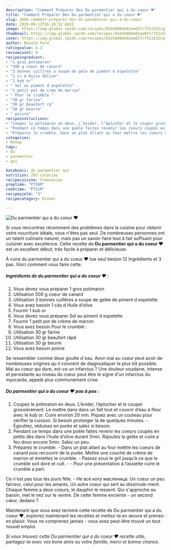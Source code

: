 ```yaml
---
description: "Comment Préparer Des Du parmentier qui a du coeur ♥"
title: "Comment Préparer Des Du parmentier qui a du coeur ♥"
slug: 2866-comment-preparer-des-du-parmentier-qui-a-du-coeur
date: 2020-09-12T16:28:52.842Z
image: https://img-global.cpcdn.com/recipes/92e5608de02ae65f/751x532cq70/du-parmentier-qui-a-du-coeur-♥-photo-principale-de-la-recette.jpg
thumbnail: https://img-global.cpcdn.com/recipes/92e5608de02ae65f/751x532cq70/du-parmentier-qui-a-du-coeur-♥-photo-principale-de-la-recette.jpg
cover: https://img-global.cpcdn.com/recipes/92e5608de02ae65f/751x532cq70/du-parmentier-qui-a-du-coeur-♥-photo-principale-de-la-recette.jpg
author: Ronald Ford
ratingvalue: 4.3
reviewcount: 9
recipeingredient:
- "1 gros potimaron"
- "500 g coeur de canard"
- "3 bonnes cuillres a soupe de gele de piment d espelette"
- "1 cs d Huile dolive"
- "1 kub or"
- " Sel au piment d espelette"
- "1 petit pot de crme de marron"
- " Pour le crumble "
- "30 gr farine"
- "30 gr beaufort rp"
- "30 gr beurre"
- " poivre"
recipeinstructions:
- "Coupez le potimaron en deux. L’évider, l’éplucher et le couper grossièrement. Le mettre dans dans un fait tout et couvrir d’eau à fleur avec le kub or. Cuire environ 20 min. Piquez avec un couteau pour vérifier la cuisson. Si besoin prolonger la de quelques minutes. Égouttez, réduisez en purée et salez si besoin."
- "Pendant ce temps dans une poêle faites revenir les coeurs coupés en petits dès dans l’huile d’olive durant 5min. Rajoutez la gelée et cuire a feu doux encore 5min. Salez un peu."
- "Préparez le crumble. Dans un plat allant au four mettre les coeurs de canard puis recouvrir de la purée. Mettre une couche de crème de marron et émiettez le crumble. Passez sous le gril jusqu’à ce que le crumble soit doré et cuit.  Pour une présentation à l’assiette cuire le crumble a part."
categories:
- Resep
tags:
- du
- parmentier
- qui

katakunci: du parmentier qui 
nutrition: 293 calories
recipecuisine: Indonesian
preptime: "PT36M"
cooktime: "PT51M"
recipeyield: "3"
recipecategory: Dinner

---
```



![Du parmentier qui a du coeur ♥](https://img-global.cpcdn.com/recipes/92e5608de02ae65f/751x532cq70/du-parmentier-qui-a-du-coeur-♥-photo-principale-de-la-recette.jpg)

Si vous rencontrez récemment des problèmes dans la cuisine pour obtenir votre nourriture idéale, vous n'êtes pas seul. De nombreuses personnes ont un talent culinaire naturel, mais pas un savoir-faire tout à fait suffisant pour cuisiner avec excellence. Cette recette de <strong> Du parmentier qui a du coeur ♥ </strong> est un excellent début, très facile à préparer et délicieuse.

<!--inarticleads1-->

À cuire du parmentier qui a du coeur ♥ tue seul besion 12 Ingrédients et 3 pas. Voici comment vous faire cette.

##### Ingrédients de du parmentier qui a du coeur ♥ :

1. Vous devez vous préparer 1 gros potimaron
1. Utilisation 500 g coeur de canard
1. Utilisation 3 bonnes cuillères a soupe de gelée de piment d espelette
1. Vous avez besoin 1 càs d Huile d’olive
1. Fournir 1 kub or
1. Vous devez vous préparer  Sel au piment d espelette
1. Fournir 1 petit pot de crème de marron
1. Vous avez besoin  Pour le crumble :
1. Utilisation 30 gr farine
1. Utilisation 30 gr beaufort râpé
1. Utilisation 30 gr beurre
1. Vous avez besoin  poivre


Se ressembler comme deux goutte d`eau. Avoir mal au coeur peut avoir de nombreuses origines qu il convient de diagnostiquer le plus tôt possible. Mal au coeur qui dure, est-ce un infarctus ? Une douleur soudaine, intense et persistante au niveau du coeur peut être le signe d&#39;un infarctus du myocarde, appelé plus communément crise. 

<!--inarticleads2-->

##### Du parmentier qui a du coeur ♥ pas à pas :

1. Coupez le potimaron en deux. L’évider, l’éplucher et le couper grossièrement. Le mettre dans dans un fait tout et couvrir d’eau à fleur avec le kub or. Cuire environ 20 min. Piquez avec un couteau pour vérifier la cuisson. Si besoin prolonger la de quelques minutes. - Égouttez, réduisez en purée et salez si besoin.
1. Pendant ce temps dans une poêle faites revenir les coeurs coupés en petits dès dans l’huile d’olive durant 5min. Rajoutez la gelée et cuire a feu doux encore 5min. Salez un peu.
1. Préparez le crumble. - Dans un plat allant au four mettre les coeurs de canard puis recouvrir de la purée. Mettre une couche de crème de marron et émiettez le crumble. - Passez sous le gril jusqu’à ce que le crumble soit doré et cuit. -  - Pour une présentation à l’assiette cuire le crumble a part.


Ce n&#39;est pas tous les jours fête. - Не всѐ коту масленица. Un coeur un peu farceur, celui pour les amants, Un autre coeur qui sert au dissimule-ment. Chaque femme a deux coeurs, le dauphin le ressent. Qui s&#39;approche au bassin, met le nez sur le ventre. De cette femme enceinte - un second cœur, dedans ? 

<!--inarticleads1-->

<p>
Maintenant que vous avez terminé cette recette de Du parmentier qui a du coeur ♥, explorez maintenant les recettes et mettez-la en œuvre et prenez-en plaisir. Vous ne comprenez jamais - vous avez peut-être trouvé un tout nouvel emploi.
</p>

<p>
<i>Si vous trouvez cette Du parmentier qui a du coeur ♥ recette utile, partagez-la avec vos bons amis ou votre famille, merci et bonne chance.</i>
</p>
